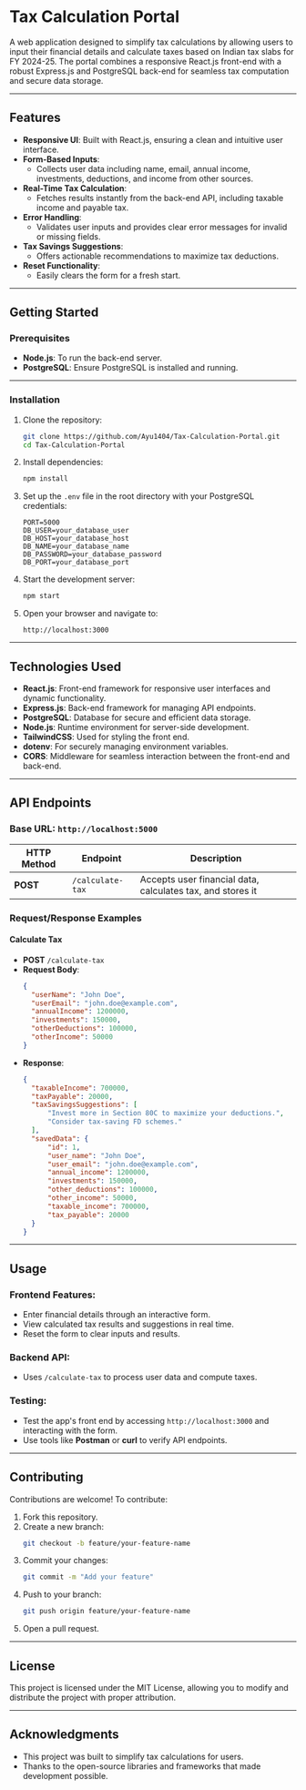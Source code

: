 # **Tax Calculation Portal**

A web application designed to simplify tax calculations by allowing users to input their financial details and calculate taxes based on Indian tax slabs for FY 2024-25. The portal combines a responsive React.js front-end with a robust Express.js and PostgreSQL back-end for seamless tax computation and secure data storage.

---

## **Features**
- **Responsive UI**: Built with React.js, ensuring a clean and intuitive user interface.
- **Form-Based Inputs**:
  - Collects user data including name, email, annual income, investments, deductions, and income from other sources.
- **Real-Time Tax Calculation**:
  - Fetches results instantly from the back-end API, including taxable income and payable tax.
- **Error Handling**:
  - Validates user inputs and provides clear error messages for invalid or missing fields.
- **Tax Savings Suggestions**:
  - Offers actionable recommendations to maximize tax deductions.
- **Reset Functionality**:
  - Easily clears the form for a fresh start.

---

## **Getting Started**

### **Prerequisites**
- **Node.js**: To run the back-end server.
- **PostgreSQL**: Ensure PostgreSQL is installed and running.

---

### **Installation**
1. Clone the repository:
   ```bash
   git clone https://github.com/Ayu1404/Tax-Calculation-Portal.git
   cd Tax-Calculation-Portal
   ```
2. Install dependencies:
   ```bash
   npm install
   ```
3. Set up the `.env` file in the root directory with your PostgreSQL credentials:
   ```plaintext
   PORT=5000
   DB_USER=your_database_user
   DB_HOST=your_database_host
   DB_NAME=your_database_name
   DB_PASSWORD=your_database_password
   DB_PORT=your_database_port
   ```

4. Start the development server:
   ```bash
   npm start
   ```

5. Open your browser and navigate to:
   ```plaintext
   http://localhost:3000
   ```

---

## **Technologies Used**
- **React.js**: Front-end framework for responsive user interfaces and dynamic functionality.
- **Express.js**: Back-end framework for managing API endpoints.
- **PostgreSQL**: Database for secure and efficient data storage.
- **Node.js**: Runtime environment for server-side development.
- **TailwindCSS**: Used for styling the front end.
- **dotenv**: For securely managing environment variables.
- **CORS**: Middleware for seamless interaction between the front-end and back-end.

---

## **API Endpoints**
### **Base URL**: `http://localhost:5000`

| HTTP Method | Endpoint          | Description                                          |
|-------------|-------------------|------------------------------------------------------|
| **POST**    | `/calculate-tax`  | Accepts user financial data, calculates tax, and stores it |

### **Request/Response Examples**

#### Calculate Tax
- **POST** `/calculate-tax`
- **Request Body**:
  ```json
  {
    "userName": "John Doe",
    "userEmail": "john.doe@example.com",
    "annualIncome": 1200000,
    "investments": 150000,
    "otherDeductions": 100000,
    "otherIncome": 50000
  }
  ```
- **Response**:
  ```json
  {
    "taxableIncome": 700000,
    "taxPayable": 20000,
    "taxSavingsSuggestions": [
        "Invest more in Section 80C to maximize your deductions.",
        "Consider tax-saving FD schemes."
    ],
    "savedData": {
        "id": 1,
        "user_name": "John Doe",
        "user_email": "john.doe@example.com",
        "annual_income": 1200000,
        "investments": 150000,
        "other_deductions": 100000,
        "other_income": 50000,
        "taxable_income": 700000,
        "tax_payable": 20000
    }
  }
  ```

---

## **Usage**
### **Frontend Features**:
- Enter financial details through an interactive form.
- View calculated tax results and suggestions in real time.
- Reset the form to clear inputs and results.

### **Backend API**:
- Uses `/calculate-tax` to process user data and compute taxes.

### **Testing**:
- Test the app's front end by accessing `http://localhost:3000` and interacting with the form.
- Use tools like **Postman** or **curl** to verify API endpoints.

---

## **Contributing**
Contributions are welcome! To contribute:
1. Fork this repository.
2. Create a new branch:
   ```bash
   git checkout -b feature/your-feature-name
   ```
3. Commit your changes:
   ```bash
   git commit -m "Add your feature"
   ```
4. Push to your branch:
   ```bash
   git push origin feature/your-feature-name
   ```
5. Open a pull request.

---

## **License**
This project is licensed under the MIT License, allowing you to modify and distribute the project with proper attribution.

---

## **Acknowledgments**
- This project was built to simplify tax calculations for users.
- Thanks to the open-source libraries and frameworks that made development possible.

